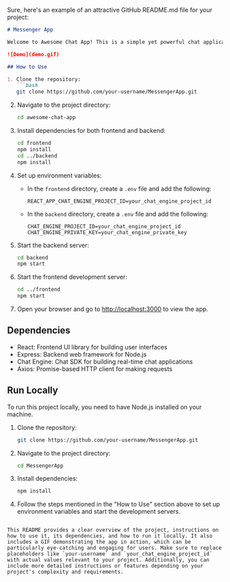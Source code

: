 Sure, here's an example of an attractive GitHub README.md file for your project:

```markdown
# Messenger App

Welcome to Awesome Chat App! This is a simple yet powerful chat application built with React, Express, and Chat Engine, allowing users to easily communicate with each other in real-time.

![Demo](demo.gif)

## How to Use

1. Clone the repository:
   ```bash
   git clone https://github.com/your-username/MessengerApp.git
   ```
   
2. Navigate to the project directory:
   ```bash
   cd awesome-chat-app
   ```

3. Install dependencies for both frontend and backend:
   ```bash
   cd frontend
   npm install
   cd ../backend
   npm install
   ```

4. Set up environment variables:
   - In the `frontend` directory, create a `.env` file and add the following:
     ```
     REACT_APP_CHAT_ENGINE_PROJECT_ID=your_chat_engine_project_id
     ```
   - In the `backend` directory, create a `.env` file and add the following:
     ```
     CHAT_ENGINE_PROJECT_ID=your_chat_engine_project_id
     CHAT_ENGINE_PRIVATE_KEY=your_chat_engine_private_key
     ```

5. Start the backend server:
   ```bash
   cd backend
   npm start
   ```

6. Start the frontend development server:
   ```bash
   cd ../frontend
   npm start
   ```

7. Open your browser and go to [http://localhost:3000](http://localhost:3000) to view the app.

## Dependencies

- React: Frontend UI library for building user interfaces
- Express: Backend web framework for Node.js
- Chat Engine: Chat SDK for building real-time chat applications
- Axios: Promise-based HTTP client for making requests

## Run Locally

To run this project locally, you need to have Node.js installed on your machine.

1. Clone the repository:
   ```bash
   git clone https://github.com/your-username/MessengerApp.git
   ```
   
2. Navigate to the project directory:
   ```bash
   cd MessengerApp
   ```

3. Install dependencies:
   ```bash
   npm install
   ```

4. Follow the steps mentioned in the "How to Use" section above to set up environment variables and start the development servers.

```

This README provides a clear overview of the project, instructions on how to use it, its dependencies, and how to run it locally. It also includes a GIF demonstrating the app in action, which can be particularly eye-catching and engaging for users. Make sure to replace placeholders like `your-username` and `your_chat_engine_project_id` with actual values relevant to your project. Additionally, you can include more detailed instructions or features depending on your project's complexity and requirements.
